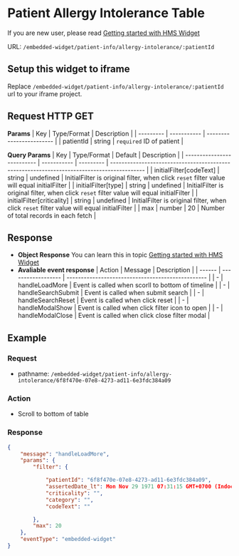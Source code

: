 # Patient Allergy Intolerance Table

If you are new user, please read [Getting started with HMS Widget](/embedded-widget?widget=get-started)


URL: `/embedded-widget/patient-info/allergy-intolerance/:patientId`

## Setup this widget to iframe
Replace `/embedded-widget/patient-info/allergy-intolerance/:patientId` url to your iframe project.

## Request HTTP GET
**Params**
| Key       | Type/Format | Description              |
| --------- | ----------- | ------------------------ |
| patientId | string      | `required` ID of patient |

**Query Params**
| Key                        | Type/Format | Default   | Description                                                                                |
| -------------------------- | ----------- | --------- | ------------------------------------------------------------------------------------------ |
| initialFilter[codeText]    | string      | undefined | InitialFilter is original filter, when click `reset` filter value will equal initialFilter |
| initialFilter[type]        | string      | undefined | InitialFilter is original filter, when click `reset` filter value will equal initialFilter |
| initialFilter[criticality] | string      | undefined | InitialFilter is original filter, when click `reset` filter value will equal initialFilter |
| max                        | number      | 20        | Number of total records in each fetch                                                      |

## Response
- **Object Response**
    You can learn this in topic [Getting started with HMS Widget](/embedded-widget?widget=get-started)
- **Avaliable event response**
   | Action | Message            | Description                                       |
   | ------ | ------------------ | ------------------------------------------------- |
   | -      | handleLoadMore     | Event is called when scorll to bottom of timeline |
   | -      | handleSearchSubmit | Event is called when submit search                |
   | -      | handleSearchReset  | Event is called when click reset                  |
   | -      | handleModalShow    | Event is called when click filter icon to open    |
   | -      | handleModalClose   | Event is called when click close filter modal     |

## Example

### Request
 - pathname: `/embedded-widget/patient-info/allergy-intolerance/6f8f470e-07e8-4273-ad11-6e3fdc384a09` 

### Action
 - Scroll to bottom of table

### Response
```json
{
    "message": "handleLoadMore",
    "params": {
        "filter": {

            "patientId": "6f8f470e-07e8-4273-ad11-6e3fdc384a09",
            "assertedDate_lt": Mon Nov 29 1971 07:31:15 GMT+0700 (Indochina Time),
            "criticality": "",
            "category": "",
            "codeText": ""

        },
        "max": 20
    },
    "eventType": "embedded-widget"
}
```
